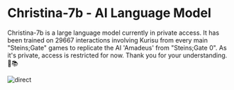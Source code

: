 # Christina-7b - AI Language Model

Christina-7b is a large language model currently in private access. It has been trained on 29667 interactions involving Kurisu from every main "Steins;Gate" games to replicate the AI 'Amadeus' from "Steins;Gate 0". As it's private, access is restricted for now. Thank you for your understanding. 🤖📚

![direct](https://github.com/Loke-60000/Christina-7B/assets/104599813/1386ab7f-6bef-4ee0-b7fb-d286555b77e8)
